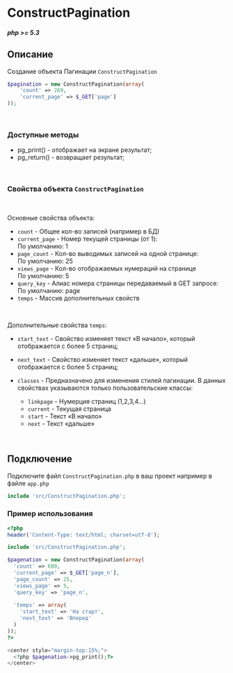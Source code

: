 # ConstructPagination
##### php >= 5.3


## Описание
Создание объекта Пагинации `ConstructPagination`
```php
$pagination = new ConstructPagination(array(
    'count' => 269,
    'current_page' => $_GET['page']
));
```
<br>

### Доступные методы
* pg_print() - отображает на экране результат;
* pg_return() - возвращает результат;

<br>

### Свойства объекта `ConstructPagination`

<br>

Основные свойства объекта: <br>

* `count` - Общее кол-во записей (например в БД)
* `current_page` - Номер текущей страницы (от 1):<br>
По умолчанию: 1 
* `page_count` - Кол-во выводимых записей на одной странице:<br>
По умолчанию: 25
* `views_page` - Кол-во отображаемых нумераций на странице<br>
По умолчанию: 5
* `query_key` - Алиас номера страницы передаваемый в GET запросе:<br>
По умолчанию: page
* `temps` - Массив дополнительных свойств

<br>

Дополнительные свойства `temps`: <br>

* `start_text` - Свойство изменяет текст «В начало», который отображается с более 5 страниц;
* `next_text` - Свойство изменяет текст «дальше», который отображается с более 5 страниц;
* `classes` - Предназначено для изменения стилей пагинации.
    В данных свойствах указываются только пользовательские классы:
    <br>

    * `linkpage` - Нумерция страниц (1,2,3,4...)
    * `current` - Текущая страница
    * `start` - Текст «В начало»
    * `next` - Текст «дальше»
 
<br>

## Подключение
Подключите файл `ConstructPagination.php` в ваш проект например в файле `app.php`
```php
include 'src/ConstructPagination.php';
```

### Пример использования
```php
<?php
header('Content-Type: text/html; charset=utf-8');

include 'src/ConstructPagination.php';

$pagenation = new ConstructPagination(array(
  'count' => 600,
  'current_page' => $_GET['page_n'],
  'page_count' => 25,
  'views_page' => 5,
  'query_key' => 'page_n',
  
  'temps' => array(
    'start_text' => 'На старт',
    'next_text' => 'Вперед'
  )
)); 
?>

<center style="margin-top:15%;">
  <?php $pagenation->pg_print();?>
</center>
```